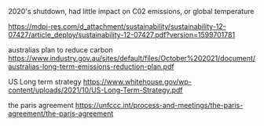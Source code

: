 2020's shutdown, had little impact on C02 emissions, or global temperature


https://mdpi-res.com/d_attachment/sustainability/sustainability-12-07427/article_deploy/sustainability-12-07427.pdf?version=1599701781

australias plan to reduce carbon
https://www.industry.gov.au/sites/default/files/October%202021/document/australias-long-term-emissions-reduction-plan.pdf

US Long term strategy
https://www.whitehouse.gov/wp-content/uploads/2021/10/US-Long-Term-Strategy.pdf

the paris agreement
https://unfccc.int/process-and-meetings/the-paris-agreement/the-paris-agreement
